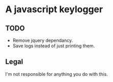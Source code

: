 # A javascript keylogger

## TODO

- Remove jquery dependancy.
- Save logs instead of just printing them.

## Legal

I'm not responsible for anything you do with this.
